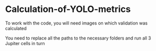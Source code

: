 # Calculation-of-YOLO-metrics

To work with the code, you will need images on which validation was calculated

You need to replace all the paths to the necessary folders and run all 3 Jupiter cells in turn
